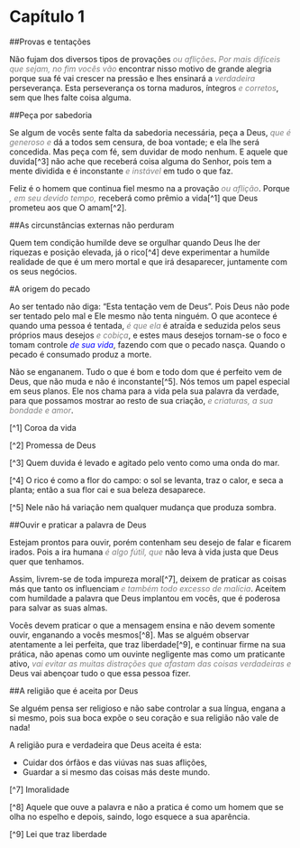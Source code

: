 # Capítulo 1

##Provas e tentações

Não fujam dos diversos tipos de provações _<font color="gray">ou aflições</font>_. _<font color="gray">Por mais difíceis que sejam, no fim vocês vão</font>_ encontrar nisso motivo de grande alegria porque sua fé vai crescer na pressão e lhes ensinará a _<font color="gray">verdadeira</font>_ perseverança. Esta perseverança os torna maduros, íntegros _<font color="gray">e corretos</font>_, sem que lhes falte coisa alguma.

##Peça por sabedoria

Se algum de vocês sente falta da sabedoria necessária, peça a Deus, _<font color="gray">que é generoso e</font>_ dá a todos sem censura, de boa vontade; e ela lhe será concedida. Mas peça com fé, sem duvidar de modo nenhum. E aquele que duvida[^3] não ache que receberá coisa alguma do Senhor, pois tem a mente dividida e é inconstante _<font color="gray">e instável</font>_ em tudo o que faz.

Feliz é o homem que continua fiel mesmo na a provação _<font color="gray">ou aflição</font>_. Porque _<font color="gray">, em seu devido tempo,</font>_ receberá como prêmio a vida[^1] que Deus prometeu aos que O amam[^2].

##As circunstâncias externas não perduram

Quem tem condição humilde deve se orgulhar quando Deus lhe der riquezas e posição elevada, já o rico[^4] deve experimentar a humilde realidade de que é um mero mortal e que irá desaparecer, juntamente com os seus negócios.

#A origem do pecado

Ao ser tentado não diga: “Esta tentação vem de Deus”. Pois Deus não pode ser tentado pelo mal e Ele mesmo não tenta ninguém. O que acontece é quando uma pessoa é tentada, _<font color="gray">é que ela</font>_ é atraída e seduzida pelos seus próprios maus desejos _<font color="gray">e cobiça</font>_, e estes maus desejos tornam-se o foco e tomam controle _<font color="blue">de sua vida</font>_, fazendo com que o pecado nasça. Quando o pecado é consumado produz a morte.

Não se engananem. Tudo o que é bom e todo dom que é perfeito vem de Deus, que não muda e não é inconstante[^5]. Nós temos um papel especial em seus planos. Ele nos chama para a vida pela sua palavra da verdade, para que possamos mostrar ao resto de sua criação, _<font color="gray"> e criaturas, a sua bondade e amor</font>_.

[^1] Coroa da vida

[^2] Promessa de Deus

[^3] Quem duvida é levado e agitado pelo vento como uma onda do mar.

[^4] O rico é como a flor do campo: o sol se levanta, traz o calor, e seca a planta; então a sua flor cai e sua beleza desaparece.

[^5] Nele não há variação nem qualquer mudança que produza sombra.

##Ouvir e praticar a palavra de Deus

Estejam prontos para ouvir, porém contenham seu desejo de falar e ficarem irados. Pois a ira humana _<font color="gray"> é algo fútil, que</font>_ não leva à vida justa que Deus quer que tenhamos.

Assim, livrem-se de toda impureza moral[^7], deixem de praticar as coisas más que tanto os influenciam _<font color="gray">e também todo excesso de malícia</font>_. Aceitem com humildade a palavra que Deus implantou em vocês, que é poderosa para salvar as suas almas.

Vocês devem praticar o que a mensagem ensina e não devem somente ouvir, enganando a vocês mesmos[^8]. Mas se alguém observar atentamente a lei perfeita, que traz liberdade[^9], e continuar firme na sua prática, não apenas como um ouvinte negligente mas como um praticante ativo, _<font color="gray">vai evitar as muitas distrações que afastam das coisas verdadeiras e</font>_ Deus vai abençoar tudo o que essa pessoa fizer.

##A religião que é aceita por Deus

Se alguém pensa ser religioso e não sabe controlar a sua língua, engana a si mesmo, pois sua boca expõe o seu coração e sua religião não vale de nada!

A religião pura e verdadeira que Deus aceita é esta:
* Cuidar dos órfãos e das viúvas nas suas aflições,
* Guardar a si mesmo das coisas más deste mundo.

[^7] Imoralidade

[^8] Aquele que ouve a palavra e não a pratica é como um homem que se olha no espelho e depois, saindo, logo esquece a sua aparência.

[^9] Lei que traz liberdade